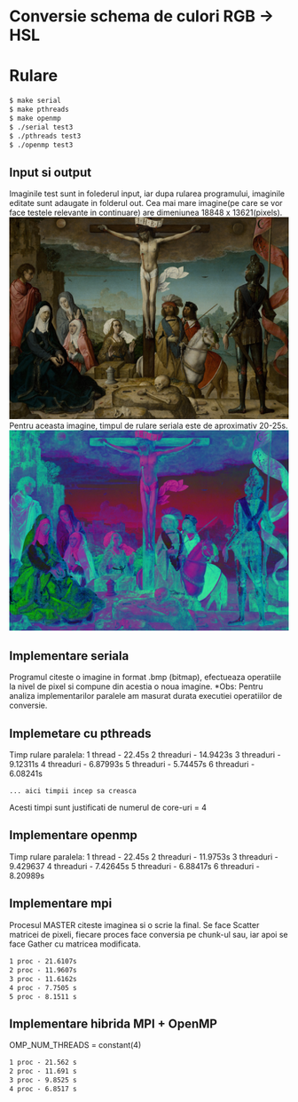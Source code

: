 # Conversie schema de culori RGB -> HSL

# Rulare
```console
$ make serial
$ make pthreads
$ make openmp
$ ./serial test3
$ ./pthreads test3
$ ./openmp test3
```

## Input si output

Imaginile test sunt in folederul input, iar dupa rularea programului, imaginile editate sunt adaugate in folderul out.
Cea mai mare imagine(pe care se vor face testele relevante in continuare) are dimeniunea 18848 x 13621(pixels).
<br/>
![Alt text](captures/huge.PNG?raw=true "Image")
<br/>
Pentru aceasta imagine, timpul de rulare seriala este de aproximativ 20-25s.
<br/>
![Alt text](captures/out_huge.PNG?raw=true "Image")
<br/>

## Implementare seriala

Programul citeste o imagine in format .bmp (bitmap), efectueaza operatiile la nivel de pixel si compune din acestia o noua imagine.
*Obs: Pentru analiza implementarilor paralele am masurat durata executiei operatiilor de conversie.


## Implemetare cu pthreads

Timp rulare paralela:
    1 thread - 22.45s
    2 threaduri - 14.9423s
    3 threaduri - 9.12311s
    4 threaduri - 6.87993s
    5 threaduri - 5.74457s
    6 threaduri - 6.08241s

    ... aici timpii incep sa creasca

Acesti timpi sunt justificati de numerul de core-uri = 4

## Implementare openmp

Timp rulare paralela:
    1 thread    -   22.45s
    2 threaduri -   11.9753s
    3 threaduri -   9.429637
    4 threaduri -   7.42645s
    5 threaduri -   6.88417s
    6 threaduri -   8.20989s

## Implementare mpi

Procesul MASTER citeste imaginea si o scrie la final.
Se face Scatter matricei de pixeli, fiecare proces face conversia pe chunk-ul sau, iar apoi se face Gather cu matricea modificata.

    1 proc - 21.6107s
    2 proc - 11.9607s
    3 proc - 11.6162s
    4 proc - 7.7505 s
    5 proc - 8.1511 s

## Implementare hibrida MPI + OpenMP

OMP_NUM_THREADS = constant(4)

    1 proc - 21.562 s
    2 proc - 11.691 s
    3 proc - 9.8525 s
    4 proc - 6.8517 s